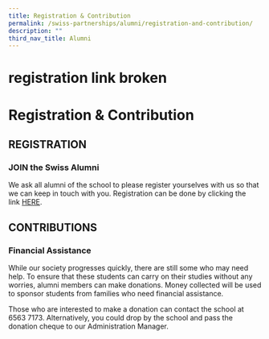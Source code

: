 ```yaml
---
title: Registration & Contribution
permalink: /swiss-partnerships/alumni/registration-and-contribution/
description: ""
third_nav_title: Alumni
---
```

# registration link broken
# Registration & Contribution

## REGISTRATION

### JOIN the Swiss Alumni

We ask all alumni of the school to please register yourselves with us so that we can keep in touch with you. Registration can be done by clicking the link <a href="https://docs.google.com/a/moe.edu.sg/forms/d/1GgtAdvuZpqzeU2-YiZHkznWwx5IFNwZYlRFSmQAWGWk/viewform" target="_blank">HERE</a>.

## CONTRIBUTIONS

### Financial Assistance

While our society progresses quickly, there are still some who may need help. To ensure that these students can carry on their studies without any worries, alumni members can make donations. Money collected will be used to sponsor students from families who need financial assistance.

Those who are interested to make a donation can contact the school at 6563 7173. Alternatively, you could drop by the school and pass the donation cheque to our Administration Manager.